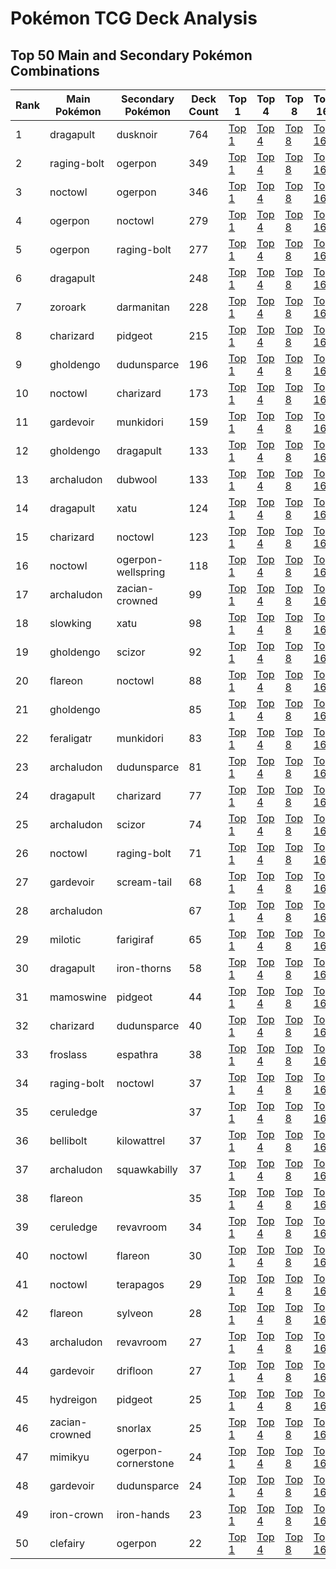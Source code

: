 # Pokémon TCG Deck Analysis

## Top 50 Main and Secondary Pokémon Combinations

| Rank | Main Pokémon | Secondary Pokémon | Deck Count | Top 1 | Top 4 | Top 8 | Top 16 |
|------|--------------|-------------------|------------|-------|-------|-------|--------|
| 1 | dragapult | dusknoir | 764 | [Top 1](reports/dragapult_dusknoir_top_1.md) | [Top 4](reports/dragapult_dusknoir_top_4.md) | [Top 8](reports/dragapult_dusknoir_top_8.md) | [Top 16](reports/dragapult_dusknoir_top_16.md) |
| 2 | raging-bolt | ogerpon | 349 | [Top 1](reports/raging-bolt_ogerpon_top_1.md) | [Top 4](reports/raging-bolt_ogerpon_top_4.md) | [Top 8](reports/raging-bolt_ogerpon_top_8.md) | [Top 16](reports/raging-bolt_ogerpon_top_16.md) |
| 3 | noctowl | ogerpon | 346 | [Top 1](reports/noctowl_ogerpon_top_1.md) | [Top 4](reports/noctowl_ogerpon_top_4.md) | [Top 8](reports/noctowl_ogerpon_top_8.md) | [Top 16](reports/noctowl_ogerpon_top_16.md) |
| 4 | ogerpon | noctowl | 279 | [Top 1](reports/ogerpon_noctowl_top_1.md) | [Top 4](reports/ogerpon_noctowl_top_4.md) | [Top 8](reports/ogerpon_noctowl_top_8.md) | [Top 16](reports/ogerpon_noctowl_top_16.md) |
| 5 | ogerpon | raging-bolt | 277 | [Top 1](reports/ogerpon_raging-bolt_top_1.md) | [Top 4](reports/ogerpon_raging-bolt_top_4.md) | [Top 8](reports/ogerpon_raging-bolt_top_8.md) | [Top 16](reports/ogerpon_raging-bolt_top_16.md) |
| 6 | dragapult |  | 248 | [Top 1](reports/dragapult__top_1.md) | [Top 4](reports/dragapult__top_4.md) | [Top 8](reports/dragapult__top_8.md) | [Top 16](reports/dragapult__top_16.md) |
| 7 | zoroark | darmanitan | 228 | [Top 1](reports/zoroark_darmanitan_top_1.md) | [Top 4](reports/zoroark_darmanitan_top_4.md) | [Top 8](reports/zoroark_darmanitan_top_8.md) | [Top 16](reports/zoroark_darmanitan_top_16.md) |
| 8 | charizard | pidgeot | 215 | [Top 1](reports/charizard_pidgeot_top_1.md) | [Top 4](reports/charizard_pidgeot_top_4.md) | [Top 8](reports/charizard_pidgeot_top_8.md) | [Top 16](reports/charizard_pidgeot_top_16.md) |
| 9 | gholdengo | dudunsparce | 196 | [Top 1](reports/gholdengo_dudunsparce_top_1.md) | [Top 4](reports/gholdengo_dudunsparce_top_4.md) | [Top 8](reports/gholdengo_dudunsparce_top_8.md) | [Top 16](reports/gholdengo_dudunsparce_top_16.md) |
| 10 | noctowl | charizard | 173 | [Top 1](reports/noctowl_charizard_top_1.md) | [Top 4](reports/noctowl_charizard_top_4.md) | [Top 8](reports/noctowl_charizard_top_8.md) | [Top 16](reports/noctowl_charizard_top_16.md) |
| 11 | gardevoir | munkidori | 159 | [Top 1](reports/gardevoir_munkidori_top_1.md) | [Top 4](reports/gardevoir_munkidori_top_4.md) | [Top 8](reports/gardevoir_munkidori_top_8.md) | [Top 16](reports/gardevoir_munkidori_top_16.md) |
| 12 | gholdengo | dragapult | 133 | [Top 1](reports/gholdengo_dragapult_top_1.md) | [Top 4](reports/gholdengo_dragapult_top_4.md) | [Top 8](reports/gholdengo_dragapult_top_8.md) | [Top 16](reports/gholdengo_dragapult_top_16.md) |
| 13 | archaludon | dubwool | 133 | [Top 1](reports/archaludon_dubwool_top_1.md) | [Top 4](reports/archaludon_dubwool_top_4.md) | [Top 8](reports/archaludon_dubwool_top_8.md) | [Top 16](reports/archaludon_dubwool_top_16.md) |
| 14 | dragapult | xatu | 124 | [Top 1](reports/dragapult_xatu_top_1.md) | [Top 4](reports/dragapult_xatu_top_4.md) | [Top 8](reports/dragapult_xatu_top_8.md) | [Top 16](reports/dragapult_xatu_top_16.md) |
| 15 | charizard | noctowl | 123 | [Top 1](reports/charizard_noctowl_top_1.md) | [Top 4](reports/charizard_noctowl_top_4.md) | [Top 8](reports/charizard_noctowl_top_8.md) | [Top 16](reports/charizard_noctowl_top_16.md) |
| 16 | noctowl | ogerpon-wellspring | 118 | [Top 1](reports/noctowl_ogerpon-wellspring_top_1.md) | [Top 4](reports/noctowl_ogerpon-wellspring_top_4.md) | [Top 8](reports/noctowl_ogerpon-wellspring_top_8.md) | [Top 16](reports/noctowl_ogerpon-wellspring_top_16.md) |
| 17 | archaludon | zacian-crowned | 99 | [Top 1](reports/archaludon_zacian-crowned_top_1.md) | [Top 4](reports/archaludon_zacian-crowned_top_4.md) | [Top 8](reports/archaludon_zacian-crowned_top_8.md) | [Top 16](reports/archaludon_zacian-crowned_top_16.md) |
| 18 | slowking | xatu | 98 | [Top 1](reports/slowking_xatu_top_1.md) | [Top 4](reports/slowking_xatu_top_4.md) | [Top 8](reports/slowking_xatu_top_8.md) | [Top 16](reports/slowking_xatu_top_16.md) |
| 19 | gholdengo | scizor | 92 | [Top 1](reports/gholdengo_scizor_top_1.md) | [Top 4](reports/gholdengo_scizor_top_4.md) | [Top 8](reports/gholdengo_scizor_top_8.md) | [Top 16](reports/gholdengo_scizor_top_16.md) |
| 20 | flareon | noctowl | 88 | [Top 1](reports/flareon_noctowl_top_1.md) | [Top 4](reports/flareon_noctowl_top_4.md) | [Top 8](reports/flareon_noctowl_top_8.md) | [Top 16](reports/flareon_noctowl_top_16.md) |
| 21 | gholdengo |  | 85 | [Top 1](reports/gholdengo__top_1.md) | [Top 4](reports/gholdengo__top_4.md) | [Top 8](reports/gholdengo__top_8.md) | [Top 16](reports/gholdengo__top_16.md) |
| 22 | feraligatr | munkidori | 83 | [Top 1](reports/feraligatr_munkidori_top_1.md) | [Top 4](reports/feraligatr_munkidori_top_4.md) | [Top 8](reports/feraligatr_munkidori_top_8.md) | [Top 16](reports/feraligatr_munkidori_top_16.md) |
| 23 | archaludon | dudunsparce | 81 | [Top 1](reports/archaludon_dudunsparce_top_1.md) | [Top 4](reports/archaludon_dudunsparce_top_4.md) | [Top 8](reports/archaludon_dudunsparce_top_8.md) | [Top 16](reports/archaludon_dudunsparce_top_16.md) |
| 24 | dragapult | charizard | 77 | [Top 1](reports/dragapult_charizard_top_1.md) | [Top 4](reports/dragapult_charizard_top_4.md) | [Top 8](reports/dragapult_charizard_top_8.md) | [Top 16](reports/dragapult_charizard_top_16.md) |
| 25 | archaludon | scizor | 74 | [Top 1](reports/archaludon_scizor_top_1.md) | [Top 4](reports/archaludon_scizor_top_4.md) | [Top 8](reports/archaludon_scizor_top_8.md) | [Top 16](reports/archaludon_scizor_top_16.md) |
| 26 | noctowl | raging-bolt | 71 | [Top 1](reports/noctowl_raging-bolt_top_1.md) | [Top 4](reports/noctowl_raging-bolt_top_4.md) | [Top 8](reports/noctowl_raging-bolt_top_8.md) | [Top 16](reports/noctowl_raging-bolt_top_16.md) |
| 27 | gardevoir | scream-tail | 68 | [Top 1](reports/gardevoir_scream-tail_top_1.md) | [Top 4](reports/gardevoir_scream-tail_top_4.md) | [Top 8](reports/gardevoir_scream-tail_top_8.md) | [Top 16](reports/gardevoir_scream-tail_top_16.md) |
| 28 | archaludon |  | 67 | [Top 1](reports/archaludon__top_1.md) | [Top 4](reports/archaludon__top_4.md) | [Top 8](reports/archaludon__top_8.md) | [Top 16](reports/archaludon__top_16.md) |
| 29 | milotic | farigiraf | 65 | [Top 1](reports/milotic_farigiraf_top_1.md) | [Top 4](reports/milotic_farigiraf_top_4.md) | [Top 8](reports/milotic_farigiraf_top_8.md) | [Top 16](reports/milotic_farigiraf_top_16.md) |
| 30 | dragapult | iron-thorns | 58 | [Top 1](reports/dragapult_iron-thorns_top_1.md) | [Top 4](reports/dragapult_iron-thorns_top_4.md) | [Top 8](reports/dragapult_iron-thorns_top_8.md) | [Top 16](reports/dragapult_iron-thorns_top_16.md) |
| 31 | mamoswine | pidgeot | 44 | [Top 1](reports/mamoswine_pidgeot_top_1.md) | [Top 4](reports/mamoswine_pidgeot_top_4.md) | [Top 8](reports/mamoswine_pidgeot_top_8.md) | [Top 16](reports/mamoswine_pidgeot_top_16.md) |
| 32 | charizard | dudunsparce | 40 | [Top 1](reports/charizard_dudunsparce_top_1.md) | [Top 4](reports/charizard_dudunsparce_top_4.md) | [Top 8](reports/charizard_dudunsparce_top_8.md) | [Top 16](reports/charizard_dudunsparce_top_16.md) |
| 33 | froslass | espathra | 38 | [Top 1](reports/froslass_espathra_top_1.md) | [Top 4](reports/froslass_espathra_top_4.md) | [Top 8](reports/froslass_espathra_top_8.md) | [Top 16](reports/froslass_espathra_top_16.md) |
| 34 | raging-bolt | noctowl | 37 | [Top 1](reports/raging-bolt_noctowl_top_1.md) | [Top 4](reports/raging-bolt_noctowl_top_4.md) | [Top 8](reports/raging-bolt_noctowl_top_8.md) | [Top 16](reports/raging-bolt_noctowl_top_16.md) |
| 35 | ceruledge |  | 37 | [Top 1](reports/ceruledge__top_1.md) | [Top 4](reports/ceruledge__top_4.md) | [Top 8](reports/ceruledge__top_8.md) | [Top 16](reports/ceruledge__top_16.md) |
| 36 | bellibolt | kilowattrel | 37 | [Top 1](reports/bellibolt_kilowattrel_top_1.md) | [Top 4](reports/bellibolt_kilowattrel_top_4.md) | [Top 8](reports/bellibolt_kilowattrel_top_8.md) | [Top 16](reports/bellibolt_kilowattrel_top_16.md) |
| 37 | archaludon | squawkabilly | 37 | [Top 1](reports/archaludon_squawkabilly_top_1.md) | [Top 4](reports/archaludon_squawkabilly_top_4.md) | [Top 8](reports/archaludon_squawkabilly_top_8.md) | [Top 16](reports/archaludon_squawkabilly_top_16.md) |
| 38 | flareon |  | 35 | [Top 1](reports/flareon__top_1.md) | [Top 4](reports/flareon__top_4.md) | [Top 8](reports/flareon__top_8.md) | [Top 16](reports/flareon__top_16.md) |
| 39 | ceruledge | revavroom | 34 | [Top 1](reports/ceruledge_revavroom_top_1.md) | [Top 4](reports/ceruledge_revavroom_top_4.md) | [Top 8](reports/ceruledge_revavroom_top_8.md) | [Top 16](reports/ceruledge_revavroom_top_16.md) |
| 40 | noctowl | flareon | 30 | [Top 1](reports/noctowl_flareon_top_1.md) | [Top 4](reports/noctowl_flareon_top_4.md) | [Top 8](reports/noctowl_flareon_top_8.md) | [Top 16](reports/noctowl_flareon_top_16.md) |
| 41 | noctowl | terapagos | 29 | [Top 1](reports/noctowl_terapagos_top_1.md) | [Top 4](reports/noctowl_terapagos_top_4.md) | [Top 8](reports/noctowl_terapagos_top_8.md) | [Top 16](reports/noctowl_terapagos_top_16.md) |
| 42 | flareon | sylveon | 28 | [Top 1](reports/flareon_sylveon_top_1.md) | [Top 4](reports/flareon_sylveon_top_4.md) | [Top 8](reports/flareon_sylveon_top_8.md) | [Top 16](reports/flareon_sylveon_top_16.md) |
| 43 | archaludon | revavroom | 27 | [Top 1](reports/archaludon_revavroom_top_1.md) | [Top 4](reports/archaludon_revavroom_top_4.md) | [Top 8](reports/archaludon_revavroom_top_8.md) | [Top 16](reports/archaludon_revavroom_top_16.md) |
| 44 | gardevoir | drifloon | 27 | [Top 1](reports/gardevoir_drifloon_top_1.md) | [Top 4](reports/gardevoir_drifloon_top_4.md) | [Top 8](reports/gardevoir_drifloon_top_8.md) | [Top 16](reports/gardevoir_drifloon_top_16.md) |
| 45 | hydreigon | pidgeot | 25 | [Top 1](reports/hydreigon_pidgeot_top_1.md) | [Top 4](reports/hydreigon_pidgeot_top_4.md) | [Top 8](reports/hydreigon_pidgeot_top_8.md) | [Top 16](reports/hydreigon_pidgeot_top_16.md) |
| 46 | zacian-crowned | snorlax | 25 | [Top 1](reports/zacian-crowned_snorlax_top_1.md) | [Top 4](reports/zacian-crowned_snorlax_top_4.md) | [Top 8](reports/zacian-crowned_snorlax_top_8.md) | [Top 16](reports/zacian-crowned_snorlax_top_16.md) |
| 47 | mimikyu | ogerpon-cornerstone | 24 | [Top 1](reports/mimikyu_ogerpon-cornerstone_top_1.md) | [Top 4](reports/mimikyu_ogerpon-cornerstone_top_4.md) | [Top 8](reports/mimikyu_ogerpon-cornerstone_top_8.md) | [Top 16](reports/mimikyu_ogerpon-cornerstone_top_16.md) |
| 48 | gardevoir | dudunsparce | 24 | [Top 1](reports/gardevoir_dudunsparce_top_1.md) | [Top 4](reports/gardevoir_dudunsparce_top_4.md) | [Top 8](reports/gardevoir_dudunsparce_top_8.md) | [Top 16](reports/gardevoir_dudunsparce_top_16.md) |
| 49 | iron-crown | iron-hands | 23 | [Top 1](reports/iron-crown_iron-hands_top_1.md) | [Top 4](reports/iron-crown_iron-hands_top_4.md) | [Top 8](reports/iron-crown_iron-hands_top_8.md) | [Top 16](reports/iron-crown_iron-hands_top_16.md) |
| 50 | clefairy | ogerpon | 22 | [Top 1](reports/clefairy_ogerpon_top_1.md) | [Top 4](reports/clefairy_ogerpon_top_4.md) | [Top 8](reports/clefairy_ogerpon_top_8.md) | [Top 16](reports/clefairy_ogerpon_top_16.md) |

